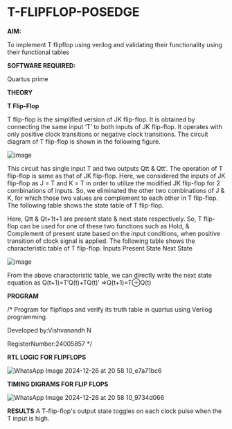 # T-FLIPFLOP-POSEDGE

**AIM:**

To implement  T flipflop using verilog and validating their functionality using their functional tables

**SOFTWARE REQUIRED:**

Quartus prime

**THEORY**

**T Flip-Flop**

T flip-flop is the simplified version of JK flip-flop. It is obtained by connecting the same input ‘T’ to both inputs of JK flip-flop. It operates with only positive clock transitions or negative clock transitions. The circuit diagram of T flip-flop is shown in the following figure.

![image](https://github.com/naavaneetha/T-FLIPFLOP-POSEDGE/assets/154305477/458a68fe-2d08-4a9d-ac4f-7ae0480ce0bd)

 
This circuit has single input T and two outputs Qtt & Qtt’. The operation of T flip-flop is same as that of JK flip-flop. Here, we considered the inputs of JK flip-flop as J = T and K = T in order to utilize the modified JK flip-flop for 2 combinations of inputs. So, we eliminated the other two combinations of J & K, for which those two values are complement to each other in T flip-flop. The following table shows the state table of T flip-flop.

Here, Qtt & Qt+1t+1 are present state & next state respectively. So, T flip-flop can be used for one of these two functions such as Hold, & Complement of present state based on the input conditions, when positive transition of clock signal is applied. The following table shows the characteristic table of T flip-flop. Inputs Present State Next State

![image](https://github.com/naavaneetha/T-FLIPFLOP-POSEDGE/assets/154305477/cdd7fb32-539f-4b66-bb8d-f305a153c886)

 
From the above characteristic table, we can directly write the next state equation as Q(t+1)=T′Q(t)+TQ(t)′ ⇒Q(t+1)=T⊕Q(t)



**PROGRAM**

/* Program for flipflops and verify its truth table in quartus using Verilog programming. 

Developed by:Vishvanandh N

RegisterNumber:24005857
*/

**RTL LOGIC FOR FLIPFLOPS**

![WhatsApp Image 2024-12-26 at 20 58 10_e7a71bc6](https://github.com/user-attachments/assets/a993b7f8-3773-4a19-8f2b-0886cc7a78f7)


**TIMING DIGRAMS FOR FLIP FLOPS**

![WhatsApp Image 2024-12-26 at 20 58 10_9734d066](https://github.com/user-attachments/assets/41f2e931-7e37-4462-a7e8-91de119dc5c1)


**RESULTS**
A T-flip-flop's output state toggles on each clock pulse when the T input is high.
